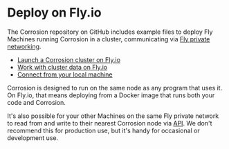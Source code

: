 # Deploy on Fly.io

The Corrosion repository on GitHub includes example files to deploy Fly Machines running Corrosion in a cluster, communicating via [Fly private networking](https://fly.io/docs/reference/private-networking/).

- [Launch a Corrosion cluster on Fly.io](./launch.md)
- [Work with cluster data on Fly.io](./explore.md)
- [Connect from your local machine](./fly-proxy.md)

Corrosion is designed to run on the same node as any program that uses it. On Fly.io, that means deploying from a Docker image that runs both your code and Corrosion.

It's also possible for your other Machines on the same Fly private network to read from and write to their nearest Corrosion node via [API](../api/). We don't recommend this for production use, but it's handy for occasional or development use.